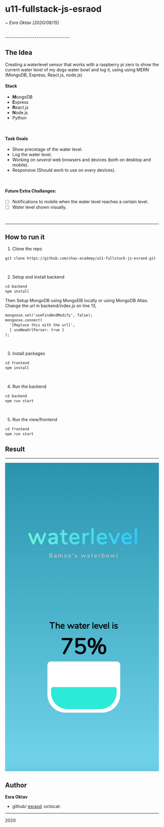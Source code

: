 # u11-fullstack-js-esraod

~ *Esra Oktav [2020/08/15]*

</br>
---------------------------------

</br>

## The Idea
Creating a waterlevel sensor that works with a raspberry pi zero to show the current water level of my dogs water bowl and log it, using
using MERN (MongoDB, Express, React.js, node.js)
</br>
#### Stack
- **M**ongoDB
- **E**xpress
- **R**eact.js
- **N**ode.js
- Python
</br>

#### Task Goals
- Show precetage of the water level.
- Log the water level.
- Working on *several* web browsers and devices (both on desktop and mobile).
- Responsive (Should work to use on *every* devices).
</br>

#### Future Extra Challanges:
- [ ] Notifications to mobile when the water level reaches a certain level.
- [ ] Water level shown visually.
</br>

--------------

## How to run it


1. Clone the repo
```
git clone https://github.com/chas-academy/u11-fullstack-js-esraod.git
```
</br>

2. Setup and install backend 
  ```
  cd backend
  npm install
  ```
Then Setup MongoDB
using MongoDB locally or using MongoDB Atlas. 
</br>
Change the url in backend/index.js on line 13,

```
mongoose.set('useFindAndModify', false);
mongoose.connect(
  '[Replace this with the url]',
  { useNewUrlParser: true }
);
```

</br>

3. Install packages 
```
cd frontend
npm install
```
</br>

4. Run the backend

```
cd backend
npm run start
```
</br>

5. Run the view/frontend

```
cd frontend 
npm run start
```


## Result 
-----------------

![waterlevel](waterlevel.png)

## Author
**Esra Oktav**

- github/
[esraod](https://www.github.com/esraod) :octocat:



-------------------------------------------------------
2020
